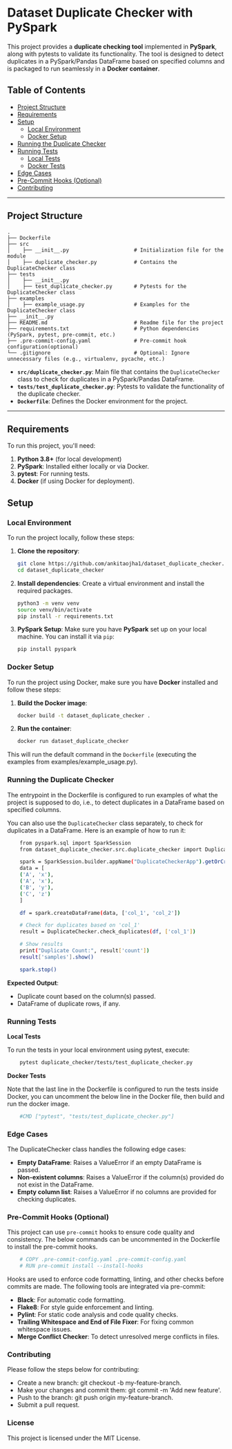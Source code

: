 # Dataset Duplicate Checker with PySpark

This project provides a **duplicate checking tool** implemented in **PySpark**, along with pytests to validate its functionality. The tool is designed to detect duplicates in a PySpark/Pandas DataFrame based on specified columns and is packaged to run seamlessly in a **Docker container**.

## Table of Contents

- [Project Structure](#project-structure)
- [Requirements](#requirements)
- [Setup](#setup)
  - [Local Environment](#local-environment)
  - [Docker Setup](#docker-setup)
- [Running the Duplicate Checker](#running-the-duplicate-checker)
- [Running Tests](#running-tests)
  - [Local Tests](#local-tests)
  - [Docker Tests](#docker-tests)
- [Edge Cases](#edge-cases)
- [Pre-Commit Hooks (Optional)](#pre-commit-hooks-optional)
- [Contributing](#contributing)

---

## Project Structure
```
.
├── Dockerfile
├── src
│    ├── __init__.py                     # Initialization file for the module
│    ├── duplicate_checker.py            # Contains the DuplicateChecker class
├── tests
│    ├── __init__.py                     
│    ├── test_duplicate_checker.py       # Pytests for the DuplicateChecker class
├── examples
│    ├── example_usage.py                # Examples for the DuplicateChecker class
├── __init__.py
├── README.md                            # Readme file for the project
├── requirements.txt                     # Python dependencies (PySpark, pytest, pre-commit, etc.)
├── .pre-commit-config.yaml              # Pre-commit hook configuration(optional)
└── .gitignore                           # Optional: Ignore unnecessary files (e.g., virtualenv, pycache, etc.)
```


- **`src/duplicate_checker.py`**: Main file that contains the `DuplicateChecker` class to check for duplicates in a PySpark/Pandas DataFrame.
- **`tests/test_duplicate_checker.py`**: Pytests to validate the functionality of the duplicate checker.
- **`Dockerfile`**: Defines the Docker environment for the project.

---

## Requirements

To run this project, you'll need:

1. **Python 3.8+** (for local development)
2. **PySpark**: Installed either locally or via Docker.
3. **pytest**: For running tests.
4. **Docker** (if using Docker for deployment).

## Setup

### Local Environment

To run the project locally, follow these steps:

1. **Clone the repository**:
    ```bash
    git clone https://github.com/ankitaojha1/dataset_duplicate_checker.git
    cd dataset_duplicate_checker
    ```

2. **Install dependencies**:
    Create a virtual environment and install the required packages.
    ```bash
    python3 -m venv venv
    source venv/bin/activate
    pip install -r requirements.txt
    ```

3. **PySpark Setup**:
    Make sure you have **PySpark** set up on your local machine. You can install it via `pip`:
    ```bash
    pip install pyspark
    ```

### Docker Setup

To run the project using Docker, make sure you have **Docker** installed and follow these steps:

1. **Build the Docker image**:
    ```bash
    docker build -t dataset_duplicate_checker .
    ```

2. **Run the container**:
    ```bash
    docker run dataset_duplicate_checker
    ```

This will run the default command in the `Dockerfile` (executing the examples from examples/example_usage.py).

### Running the Duplicate Checker

The entrypoint in the Dockerfile is configured to run examples of what the project is supposed to do, i.e., to detect duplicates in a DataFrame based on specified columns.

You can also use the `DuplicateChecker` class separately, to check for duplicates in a DataFrame. Here is an example of how to run it:
```bash
    from pyspark.sql import SparkSession
    from dataset_duplicate_checker.src.duplicate_checker import DuplicateChecker

    spark = SparkSession.builder.appName("DuplicateCheckerApp").getOrCreate()
    data = [
    ('A', 'x'),
    ('A', 'x'),
    ('B', 'y'),
    ('C', 'z')
    ]

    df = spark.createDataFrame(data, ['col_1', 'col_2'])

    # Check for duplicates based on 'col_1'
    result = DuplicateChecker.check_duplicates(df, ['col_1'])

    # Show results
    print("Duplicate Count:", result['count'])
    result['samples'].show()

    spark.stop()
```
**Expected Output**:
- Duplicate count based on the column(s) passed.
- DataFrame of duplicate rows, if any.

### Running Tests
**Local Tests**

To run the tests in your local environment using pytest, execute:
```bash
    pytest duplicate_checker/tests/test_duplicate_checker.py
```
**Docker Tests**

Note that the last line in the Dockerfile is configured to run the tests inside Docker, you can uncomment the below line in the Docker file, then build and run the docker image.
```bash
    #CMD ["pytest", "tests/test_duplicate_checker.py"]
```

### Edge Cases
The DuplicateChecker class handles the following edge cases:
- **Empty DataFrame**: Raises a ValueError if an empty DataFrame is passed.
- **Non-existent columns**: Raises a ValueError if the column(s) provided do not exist in the DataFrame.
- **Empty column list**: Raises a ValueError if no columns are provided for checking duplicates.

### Pre-Commit Hooks (Optional)
This project can use `pre-commit` hooks to ensure code quality and consistency. The below commands can be uncommented in the Dockerfile to install the pre-commit hooks.
```bash
    # COPY .pre-commit-config.yaml .pre-commit-config.yaml
    # RUN pre-commit install --install-hooks
```
Hooks are used to enforce code formatting, linting, and other checks before commits are made. The following tools are integrated via pre-commit:
- **Black**: For automatic code formatting.
- **Flake8**: For style guide enforcement and linting.
- **Pylint**: For static code analysis and code quality checks.
- **Trailing Whitespace and End of File Fixer**: For fixing common whitespace issues.
- **Merge Conflict Checker**: To detect unresolved merge conflicts in files.

### Contributing
Please follow the steps below for contributing:
- Create a new branch: git checkout -b my-feature-branch.
- Make your changes and commit them: git commit -m 'Add new feature'.
- Push to the branch: git push origin my-feature-branch.
- Submit a pull request.

### License
This project is licensed under the MIT License.